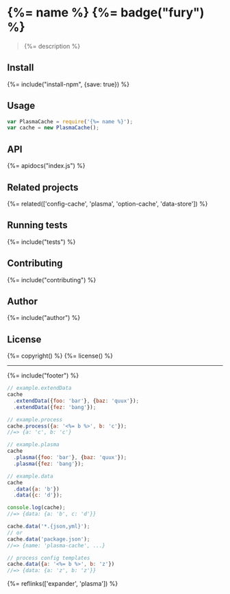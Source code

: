 # {%= name %} {%= badge("fury") %}

> {%= description %}

## Install
{%= include("install-npm", {save: true}) %}

## Usage

```js
var PlasmaCache = require('{%= name %}');
var cache = new PlasmaCache();
```

## API
{%= apidocs("index.js") %}

## Related projects
{%= related(['config-cache', 'plasma', 'option-cache', 'data-store']) %}  

## Running tests
{%= include("tests") %}

## Contributing
{%= include("contributing") %}

## Author
{%= include("author") %}

## License
{%= copyright() %}
{%= license() %}

***

{%= include("footer") %}

```js
// example.extendData
cache
  .extendData({foo: 'bar'}, {baz: 'quux'});
  .extendData({fez: 'bang'});
```

```js
// example.process
cache.process({a: '<%= b %>', b: 'c'});
//=> {a: 'c', b: 'c'}
```

```js
// example.plasma
cache
  .plasma({foo: 'bar'}, {baz: 'quux'});
  .plasma({fez: 'bang'});
```

```js
// example.data
cache
  .data({a: 'b'})
  .data({c: 'd'});

console.log(cache);
//=> {data: {a: 'b', c: 'd'}}

cache.data('*.{json,yml}');
// or
cache.data('package.json');
//=> {name: 'plasma-cache', ...}

// process config templates
cache.data({a: '<%= b %>', b: 'z'})
//=> {data: {a: 'z', b: 'z'}}
```


{%= reflinks(['expander', 'plasma']) %}  
